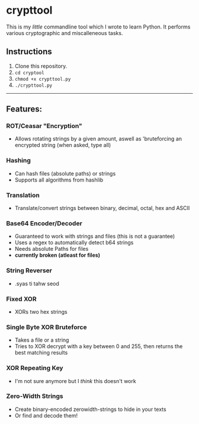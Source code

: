# crypttool
This is my _little_ commandline tool which I wrote to learn Python. It performs various cryptographic and miscalleneous tasks.

## Instructions
1. Clone this repository.
2. `cd cryptool`
3. `chmod +x crypttool.py`
4. `./crypttool.py`
----

## Features:
### ROT/Ceasar "Encryption"
* Allows rotating strings by a given amount, aswell as 'bruteforcing an encrypted string (when asked, type all)

### Hashing
* Can hash files (absolute paths) or strings
* Supports all algorithms from hashlib

### Translation
* Translate/convert strings between binary, decimal, octal, hex and ASCII

### Base64 Encoder/Decoder
* Guaranteed to work with strings and files (this is not a guarantee) 
* Uses a regex to automatically detect b64 strings
* Needs absolute Paths for files
* __currently broken (atleast for files)__

### String Reverser
* .syas ti tahw seod

### Fixed XOR
*  XORs two hex strings

### Single Byte XOR Bruteforce
* Takes a file or a string
* Tries to XOR decrypt with a key between 0 and 255, then returns the best matching results

### XOR Repeating Key
* I'm not sure anymore but I _think_ this doesn't work

### Zero-Width Strings
* Create binary-encoded zerowidth-strings to hide in your texts
* Or find and decode them!